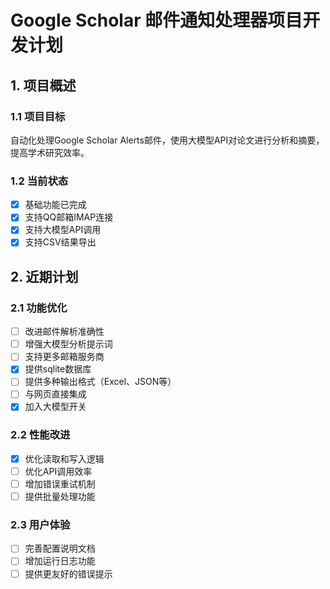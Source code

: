 # Google Scholar 邮件通知处理器项目开发计划

## 1. 项目概述

### 1.1 项目目标
自动化处理Google Scholar Alerts邮件，使用大模型API对论文进行分析和摘要，提高学术研究效率。

### 1.2 当前状态
- [x] 基础功能已完成
- [x] 支持QQ邮箱IMAP连接
- [x] 支持大模型API调用
- [x] 支持CSV结果导出

## 2. 近期计划

### 2.1 功能优化
- [ ] 改进邮件解析准确性
- [ ] 增强大模型分析提示词
- [ ] 支持更多邮箱服务商
- [x] 提供sqlite数据库
- [ ] 提供多种输出格式（Excel、JSON等）
- [ ] 与网页直接集成
- [x] 加入大模型开关

### 2.2 性能改进
- [x] 优化读取和写入逻辑
- [ ] 优化API调用效率
- [ ] 增加错误重试机制
- [ ] 提供批量处理功能

### 2.3 用户体验
- [ ] 完善配置说明文档
- [ ] 增加运行日志功能
- [ ] 提供更友好的错误提示